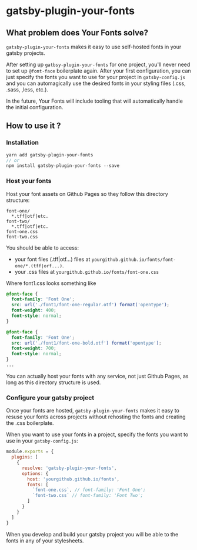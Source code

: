 # gatsby-plugin-your-fonts

## What problem does Your Fonts solve?

`gatsby-plugin-your-fonts` makes it easy to use self-hosted fonts in your gatsby projects.

After setting up `gatbsy-plugin-your-fonts` for one project, you'll never need to set up `@font-face` boilerplate again. After your first configuration, you can just specify the fonts you want to use for your project in `gatsby-config.js` and you can automagically use the desired fonts in your styling files (.css, .sass, ,less, etc.).

In the future, Your Fonts will include tooling that will automatically handle the initial configuration.

## How to use it ?

### Installation

```js
yarn add gatsby-plugin-your-fonts
// or
npm install gatsby-plugin-your-fonts --save
```

### Host your fonts

Host your font assets on Github Pages so they follow this directory structure:

```
font-one/
  *.tff|otf|etc.
font-two/
  *.tff|otf|etc.
font-one.css
font-two.css
```

You should be able to access:
* your font files (.tff|otf...) files at `yourgithub.github.io/fonts/font-one/*.(tff|orf...)`.
* your .css files at `yourgithub.github.io/fonts/font-one.css`

Where font1.css looks something like

```css
@font-face {
  font-family: 'Font One';
  src: url('./font1/font-one-regular.otf') format('opentype');
  font-weight: 400;
  font-style: normal;
}

@font-face {
  font-family: 'Font One';
  src: url('./font1/font-one-bold.otf') format('opentype');
  font-weight: 700;
  font-style: normal;
}
...
```

You can actually host your fonts with any service, not just Github Pages, as long as this directory structure is used. 


### Configure your gatsby project

Once your fonts are hosted, `gatsby-plugin-your-fonts` makes it easy to resuse your fonts across projects without rehosting the fonts and creating the .css boilerplate.

When you want to use your fonts in a project, specify the fonts you want to use in your `gatsby-config.js`:

```js
module.exports = {
  plugins: [
    {
      resolve: 'gatsby-plugin-your-fonts',
      options: {
        host: 'yourgithub.github.io/fonts',
        fonts: [
          `font-one.css`, // font-family: 'Font One';
          `font-two.css` // font-family: 'Font Two';
        ]
      }
    }
  ]
}
```

When you develop and build your gatsby project you will be able to the fonts in any of your stylesheets.
